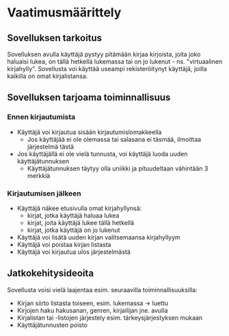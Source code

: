 # Vaatimusmäärittely

## Sovelluksen tarkoitus

Sovelluksen avulla käyttäjä pystyy pitämään kirjaa kirjoista, joita joko haluaisi lukea, on tällä hetkellä lukemassa tai on jo lukenut - ns. "virtuaalinen kirjahylly". Sovellusta voi käyttää useampi rekisteröitynyt käyttäjä, joilla kaikilla on omat kirjalistansa.

## Sovelluksen tarjoama toiminnallisuus

### Ennen kirjautumista

- Käyttäjä voi kirjautua sisään kirjautumislomakkeella
  - Jos käyttäjää ei ole olemassa tai salasana ei täsmää, ilmoittaa järjestelmä tästä
- Jos käyttäjällä ei ole vielä tunnusta, voi käyttäjä luoda uuden käyttäjätunnuksen
  - Käyttäjätunnuksen täytyy olla uniikki ja pituudeltaan vähintään 3 merkkiä

### Kirjautumisen jälkeen

- Käyttäjä näkee etusivulla omat kirjahyllynsä:
  - kirjat, jotka käyttäjä haluaa lukea
  - kirjat, joita käyttäjä lukee tällä hetkellä
  - kirjat, jotka käyttäjä on jo lukenut
- Käyttäjä voi lisätä uuden kirjan valitsemaansa kirjahyllyym
- Käyttäjä voi poistaa kirjan listasta
- Käyttäjä voi kirjautua ulos järjestelmästä

## Jatkokehitysideoita

Sovellusta voisi vielä laajentaa esim. seuraavilla toiminnallisuuksilla:

- Kirjan siirto listasta toiseen, esim. lukemassa -> luettu
- Kirjojen haku hakusanan, genren, kirjailijan jne. avulla
- Kirjalistan tai -listojen järjestely esim. tärkeysjärjestyksen mukaan
- Käyttäjätunnusten poisto
